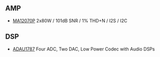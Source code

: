 ## AMP
- [MA12070P](https://www.infineon.com/cms/en/product/power/class-d-audio-amplifier-ic/integrated-class-d-audio-amplifier-ics/ma12070p/) 2x80W / 101dB SNR / 1% THD+N / I2S / I2C

## DSP
- [ADAU1787]() Four ADC, Two DAC, Low Power Codec with Audio DSPs